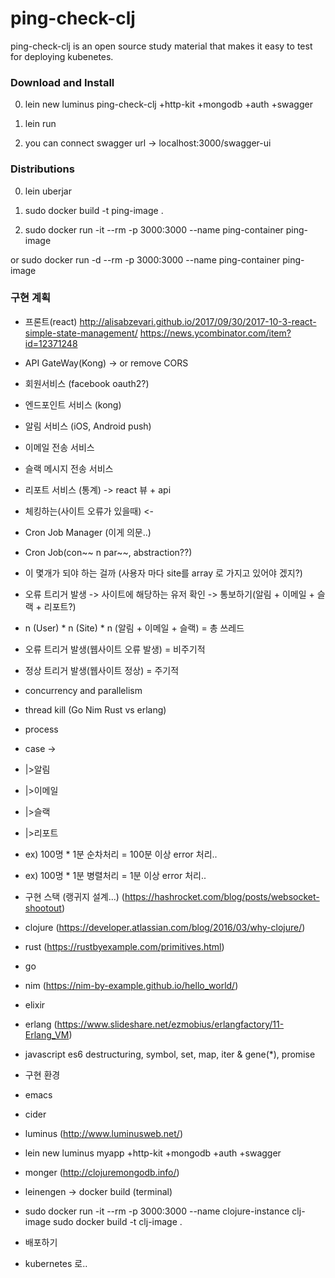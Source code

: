# ping-check-clj

ping-check-clj is an open source study material that makes it easy to test for deploying kubenetes.


### Download and Install

0. lein new luminus ping-check-clj +http-kit +mongodb +auth +swagger

1. lein run 

2. you can connect swagger url -> localhost:3000/swagger-ui


### Distributions

0. lein uberjar

1. sudo docker build -t ping-image .

2. sudo docker run -it --rm -p 3000:3000 --name ping-container ping-image

or sudo docker run -d --rm -p 3000:3000 --name ping-container ping-image






### 구현 계획

- 프론트(react)
http://alisabzevari.github.io/2017/09/30/2017-10-3-react-simple-state-management/
https://news.ycombinator.com/item?id=12371248
- API GateWay(Kong) -> or remove CORS

- 회원서비스 (facebook oauth2?)

- 엔드포인트 서비스 (kong)

- 알림 서비스 (iOS, Android push)

- 이메일 전송 서비스

- 슬랙 메시지 전송 서비스

- 리포트 서비스 (통계) -> react 뷰 + api

- 체킹하는(사이트 오류가 있을때) <-
- Cron Job Manager (이게 의문..)

- Cron Job(con~~ n par~~, abstraction??)

- 이 몇개가 되야 하는 걸까 (사용자 마다 site를 array 로 가지고 있어야 겠지?)

- 오류 트리거 발생 -> 사이트에 해당하는 유저 확인 -> 통보하기(알림 + 이메일 + 슬랙 + 리포트?)
- n (User) * n (Site) * n (알림 + 이메일 + 슬랙) = 총 쓰레드

- 오류 트리거 발생(웹사이트 오류 발생) = 비주기적

- 정상 트리거 발생(웹사이트 정상) = 주기적

- concurrency and parallelism

- thread kill (Go Nim Rust vs erlang)
- process
- case ->
- |>알림
- |>이메일
- |>슬랙
- |>리포트
- ex) 100명 * 1분 순차처리 = 100분 이상 error 처리..
- ex) 100명 * 1분 병렬처리 = 1분 이상 error 처리..

- 구현 스택 (랭귀지 설계...) (https://hashrocket.com/blog/posts/websocket-shootout)

- clojure (https://developer.atlassian.com/blog/2016/03/why-clojure/)
- rust (https://rustbyexample.com/primitives.html)
- go
- nim (https://nim-by-example.github.io/hello_world/)
- elixir
- erlang (https://www.slideshare.net/ezmobius/erlangfactory/11-Erlang_VM)
- javascript es6 destructuring, symbol, set, map, iter & gene(*), promise

- 구현 환경

- emacs
- cider
- luminus (http://www.luminusweb.net/)

- lein new luminus myapp +http-kit +mongodb +auth +swagger
- monger (http://clojuremongodb.info/)
- leinengen -> docker build (terminal)
- sudo docker run -it --rm -p 3000:3000 --name clojure-instance clj-image
sudo docker build -t clj-image .

- 배포하기
- kubernetes 로..
